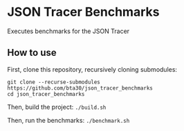 # JSON Tracer Benchmarks
Executes benchmarks for the JSON Tracer

## How to use
First, clone this repository, recursively cloning submodules:
```
git clone --recurse-submodules https://github.com/bta30/json_tracer_benchmarks
cd json_tracer_benchmarks
```

Then, build the project:
```./build.sh```

Then, run the benchmarks:
```./benchmark.sh```
